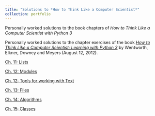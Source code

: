 ```yaml
---
title: "Solutions to *How to Think Like a Computer Scientist*"
collection: portfolio
---
```


Personally worked solutions to the book chapters of *How to Think Like a Computer Scientist with Python 3*

Personally worked solutions to the chapter exercises of the book [*How to Think Like a Computer Scientist: Learning with Python 3*](http://openbookproject.net/thinkcs/python/english3e/) by Wentworth, Elkner, Downey and Meyers (August 12, 2012).

[Ch. 11: Lists](https://gzhelev2020.github.io/files/ch.11.pdf)

[Ch. 12: Modules](https://gzhelev2020.github.io/files/ch.12.pdf)

[Ch. 12: Tools for working with Text](https://gzhelev2020.github.io/files/wordtools.pdf)

[Ch. 13: Files](https://gzhelev2020.github.io/files/ch.13.pdf)

[Ch. 14: Algorithms](https://gzhelev2020.github.io/files/ch.14.pdf)

[Ch. 15: Classes](https://gzhelev2020.github.io/files/ch.15.pdf) 


